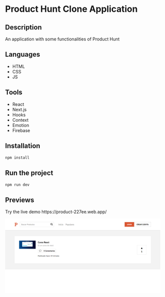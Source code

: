 <h1>Product Hunt Clone Application</h1>
<h2>Description</h2>
<p>An application with some functionalities of Product Hunt</p>
<h2>Languages</h2>
<ul>
  <li>HTML</li>
  <li>CSS</li>
  <li>JS</li>
</ul>
<h2>Tools</h2>
<ul>
  <li>React</li>
  <li>Next.js</li>
  <li>Hooks</li>
  <li>Context</li>
  <li>Emotion</li>
  <li>Firebase</li>
</ul>
<h2>Installation</h2>

```
npm install
```

<h2>Run the project</h2>

```
npm run dev
```
<h2>Previews</h2>
Try the live demo https://product-227ee.web.app/

![](preview/preview.jpg)
